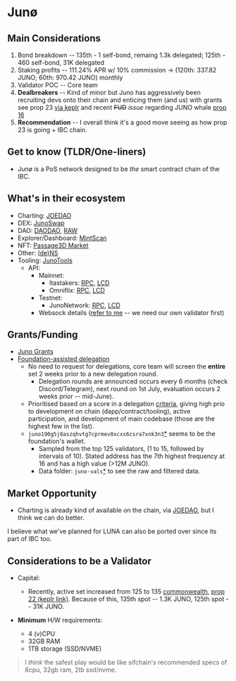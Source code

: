 # Junø

## Main Considerations

1. Bond breakdown -- 135th - 1 self-bond, remaing 1.3k delegated; 125th - 460 self-bond, 31K delegated
2. Staking profits -- 111.24% APR w/ 10% commission -> (120th: 337.82 JUNO; 60th: 970.42 JUNO) monthly
3. Validator POC -- Core team
4. **Dealbreakers** -- Kind of minor but Juno has aggressively been recruiting devs onto their chain and enticing them (and us) with grants see prop 23 [via keplr](https://wallet.keplr.app/#/juno/governance?detailId=23) and recent ~~FUD~~ *issue* regarding JUNO whale [prop 16](https://wallet.keplr.app/#/juno/governance?detailId=23)
5. **Recommendation** -- I overall think it's a good move seeing as how prop 23 is going + IBC chain.

## Get to know (TLDR/One-liners)

- Junø is a PoS network designed to be *the* smart contract chain of the IBC.

## What's in their ecosystem

- Charting: [JOEDAO](https://joedao.io/charts/JUNO/)
- DEX: [JunoSwap](https://junoswap.com/)
- DAO: [DAODAO](https://daodao.zone/), [RAW](https://www.rawdao.zone/)
- Explorer/Dashboard: [MintScan](https://www.mintscan.io/juno)
- NFT: [Passage3D Market](https://market.passage3d.com/)
- Other: [(de)NS](https://dens.sh/)
- Tooling: [JunoTools](https://juno.tools/)
  - API:
    - Mainnet:
      - Itastakers: [RPC](https://rpc-juno.itastakers.com/), [LCD](https://lcd-juno.itastakers.com/)
      - Omniflix: [RPC](https://rpc.juno.omniflix.co/), [LCD](https://api.juno.omniflix.co/)
    - Testnet:
      - JunoNetwork: [RPC](https://rpc.uni.junonetwork.io/), [LCD](https://api.uni.junonetwork.io/)
    - Websock details ([refer to me](https://docs.junonetwork.io/validators/relayers/hermes#configuring-hermes) -- we need our own validator first)

## Grants/Funding

- [Juno Grants](https://www.junonetwork.io/grants/)
- [Foundation-assisted delegation](https://docs.junonetwork.io/validators/official-delegations-handbook)
  - No need to request for delegations, core team will screen the **entire** set 2 weeks prior to a new delegation round. 
    - Delegation rounds are announced occurs every 6 months (check Discord/Telegram), next round on 1st July, evaluation occurs 2 weeks prior -- mid-June).
  - Prioritised based on a score in a delegation [criteria](https://docs.junonetwork.io/validators/official-delegations-handbook#official-delegation-criteria), giving high prio to development on chain (dapp/contract/tooling), active participation, and development of main codebase (those are the highest few in the list).
  - `juno190g5j8aszqhvtg7cprmev8xcxs6csra7xnk3n3`[*](https://www.mintscan.io/juno/account/juno190g5j8aszqhvtg7cprmev8xcxs6csra7xnk3n3) seems to be the foundation's wallet.
    - Sampled from the top 125 validators, (1 to 15, followed by intervals of 10). Stated address has the 7th highest frequency at 16 and has a high value (>12M JUNO).
    - Data folder: `juno-vals`[*](https://github.com/aidanaden/coinhall-research/tree/master/juno-vals) to see the raw and filtered data.

## Market Opportunity

- Charting is already kind of available on the chain, via [JOEDAO](https://joedao.io/charts/JUNO/), but I think we can do better.

I believe what we've planned for LUNA can also be ported over since its part of IBC too.

## Considerations to be a Validator

- Capital:
  - Recently, active set increased from 125 to 135 [commonwealth](https://commonwealth.im/juno/discussion/4713-increase-validator-set?comment=19836), [prop 22 (keplr link)](https://wallet.keplr.app/#/juno/governance?detailId=22). Because of this, 135th spot -- 1.3K JUNO, 125th spot -- 31K JUNO.

- **Minimum** H/W requirements:
  - 4 (v)CPU
  - 32GB RAM
  - 1TB storage (SSD/NVME)

> I *think* the safest play would be like sifchain's recommended specs of 8cpu, 32gb ram, 2tb ssd/nvme.

